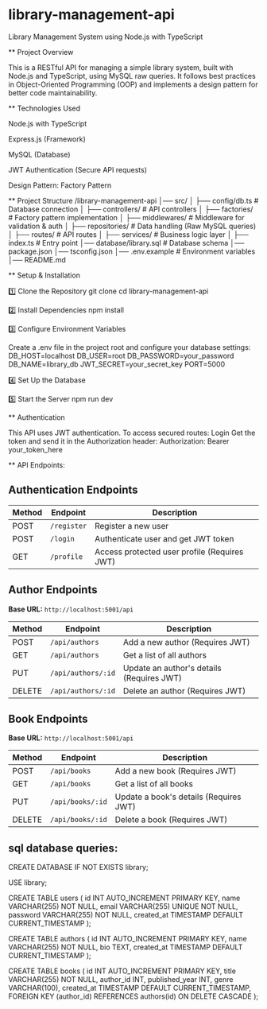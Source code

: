 # library-management-api
 Library Management System using Node.js with TypeScript 

** Project Overview

This is a RESTful API for managing a simple library system, built with Node.js and TypeScript, using MySQL raw queries. It follows best practices in Object-Oriented Programming (OOP) and implements a design pattern for better code maintainability.

** Technologies Used

Node.js with TypeScript

Express.js (Framework)

MySQL (Database)

JWT Authentication (Secure API requests)

Design Pattern: Factory Pattern


** Project Structure
/library-management-api
│── src/
│   ├── config/db.ts  # Database connection
│   ├── controllers/  # API controllers
│   ├── factories/    # Factory pattern implementation
│   ├── middlewares/  # Middleware for validation & auth
│   ├── repositories/ # Data handling (Raw MySQL queries)
│   ├── routes/       # API routes
│   ├── services/     # Business logic layer
│   ├── index.ts      # Entry point
│── database/library.sql  # Database schema
│── package.json
│── tsconfig.json
│── .env.example  # Environment variables
│── README.md

** Setup & Installation

1️⃣ Clone the Repository
git clone 
cd library-management-api

2️⃣ Install Dependencies
npm install

3️⃣ Configure Environment Variables

Create a .env file in the project root and configure your database settings:
DB_HOST=localhost
DB_USER=root
DB_PASSWORD=your_password
DB_NAME=library_db
JWT_SECRET=your_secret_key
PORT=5000

4️⃣ Set Up the Database

5️⃣ Start the Server
npm run dev


** Authentication

This API uses JWT authentication. To access secured routes:
Login 
Get the token and send it in the Authorization header:
Authorization: Bearer your_token_here


** API Endpoints:
## Authentication Endpoints

| Method | Endpoint     | Description |
|--------|-------------|-------------|
| POST   | `/register` | Register a new user |
| POST   | `/login`    | Authenticate user and get JWT token |
| GET    | `/profile`  | Access protected user profile (Requires JWT) |

##  Author Endpoints

**Base URL:** `http://localhost:5001/api`

| Method | Endpoint              | Description |
|--------|----------------------|-------------|
| POST   | `/api/authors`       | Add a new author (Requires JWT) |
| GET    | `/api/authors`       | Get a list of all authors |
| PUT    | `/api/authors/:id`   | Update an author's details (Requires JWT) |
| DELETE | `/api/authors/:id`   | Delete an author (Requires JWT) |


##  Book Endpoints

**Base URL:** `http://localhost:5001/api`

| Method | Endpoint         | Description |
|--------|-----------------|-------------|
| POST   | `/api/books`    | Add a new book (Requires JWT) |
| GET    | `/api/books`    | Get a list of all books |
| PUT    | `/api/books/:id` | Update a book's details (Requires JWT) |
| DELETE | `/api/books/:id` | Delete a book (Requires JWT) |




## sql database queries:
CREATE DATABASE IF NOT EXISTS library;

USE library;

CREATE TABLE users (
    id INT AUTO_INCREMENT PRIMARY KEY,
    name VARCHAR(255) NOT NULL,
    email VARCHAR(255) UNIQUE NOT NULL,
    password VARCHAR(255) NOT NULL,
    created_at TIMESTAMP DEFAULT CURRENT_TIMESTAMP
);

CREATE TABLE authors (
    id INT AUTO_INCREMENT PRIMARY KEY,
    name VARCHAR(255) NOT NULL,
    bio TEXT,
    created_at TIMESTAMP DEFAULT CURRENT_TIMESTAMP
);

CREATE TABLE books (
    id INT AUTO_INCREMENT PRIMARY KEY,
    title VARCHAR(255) NOT NULL,
    author_id INT,
    published_year INT,
    genre VARCHAR(100),
    created_at TIMESTAMP DEFAULT CURRENT_TIMESTAMP,
    FOREIGN KEY (author_id) REFERENCES authors(id) ON DELETE CASCADE
);





 
